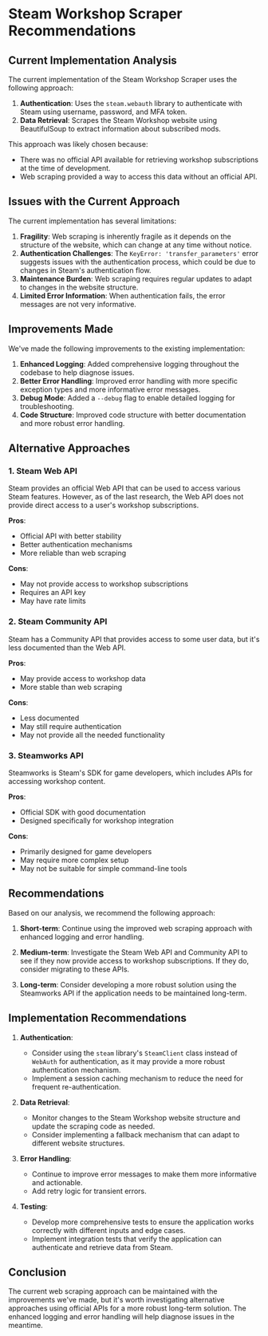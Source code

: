 # Steam Workshop Scraper Recommendations

## Current Implementation Analysis

The current implementation of the Steam Workshop Scraper uses the following approach:

1. **Authentication**: Uses the `steam.webauth` library to authenticate with Steam using username, password, and MFA token.
2. **Data Retrieval**: Scrapes the Steam Workshop website using BeautifulSoup to extract information about subscribed mods.

This approach was likely chosen because:
- There was no official API available for retrieving workshop subscriptions at the time of development.
- Web scraping provided a way to access this data without an official API.

## Issues with the Current Approach

The current implementation has several limitations:

1. **Fragility**: Web scraping is inherently fragile as it depends on the structure of the website, which can change at any time without notice.
2. **Authentication Challenges**: The `KeyError: 'transfer_parameters'` error suggests issues with the authentication process, which could be due to changes in Steam's authentication flow.
3. **Maintenance Burden**: Web scraping requires regular updates to adapt to changes in the website structure.
4. **Limited Error Information**: When authentication fails, the error messages are not very informative.

## Improvements Made

We've made the following improvements to the existing implementation:

1. **Enhanced Logging**: Added comprehensive logging throughout the codebase to help diagnose issues.
2. **Better Error Handling**: Improved error handling with more specific exception types and more informative error messages.
3. **Debug Mode**: Added a `--debug` flag to enable detailed logging for troubleshooting.
4. **Code Structure**: Improved code structure with better documentation and more robust error handling.

## Alternative Approaches

### 1. Steam Web API

Steam provides an official Web API that can be used to access various Steam features. However, as of the last research, the Web API does not provide direct access to a user's workshop subscriptions.

**Pros**:
- Official API with better stability
- Better authentication mechanisms
- More reliable than web scraping

**Cons**:
- May not provide access to workshop subscriptions
- Requires an API key
- May have rate limits

### 2. Steam Community API

Steam has a Community API that provides access to some user data, but it's less documented than the Web API.

**Pros**:
- May provide access to workshop data
- More stable than web scraping

**Cons**:
- Less documented
- May still require authentication
- May not provide all the needed functionality

### 3. Steamworks API

Steamworks is Steam's SDK for game developers, which includes APIs for accessing workshop content.

**Pros**:
- Official SDK with good documentation
- Designed specifically for workshop integration

**Cons**:
- Primarily designed for game developers
- May require more complex setup
- May not be suitable for simple command-line tools

## Recommendations

Based on our analysis, we recommend the following approach:

1. **Short-term**: Continue using the improved web scraping approach with enhanced logging and error handling.

2. **Medium-term**: Investigate the Steam Web API and Community API to see if they now provide access to workshop subscriptions. If they do, consider migrating to these APIs.

3. **Long-term**: Consider developing a more robust solution using the Steamworks API if the application needs to be maintained long-term.

## Implementation Recommendations

1. **Authentication**:
   - Consider using the `steam` library's `SteamClient` class instead of `WebAuth` for authentication, as it may provide a more robust authentication mechanism.
   - Implement a session caching mechanism to reduce the need for frequent re-authentication.

2. **Data Retrieval**:
   - Monitor changes to the Steam Workshop website structure and update the scraping code as needed.
   - Consider implementing a fallback mechanism that can adapt to different website structures.

3. **Error Handling**:
   - Continue to improve error messages to make them more informative and actionable.
   - Add retry logic for transient errors.

4. **Testing**:
   - Develop more comprehensive tests to ensure the application works correctly with different inputs and edge cases.
   - Implement integration tests that verify the application can authenticate and retrieve data from Steam.

## Conclusion

The current web scraping approach can be maintained with the improvements we've made, but it's worth investigating alternative approaches using official APIs for a more robust long-term solution. The enhanced logging and error handling will help diagnose issues in the meantime.